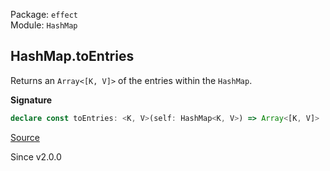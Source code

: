 Package: `effect`<br />
Module: `HashMap`<br />

## HashMap.toEntries

Returns an `Array<[K, V]>` of the entries within the `HashMap`.

**Signature**

```ts
declare const toEntries: <K, V>(self: HashMap<K, V>) => Array<[K, V]>
```

[Source](https://github.com/Effect-TS/effect/tree/main/packages/effect/src/HashMap.ts#L254)

Since v2.0.0